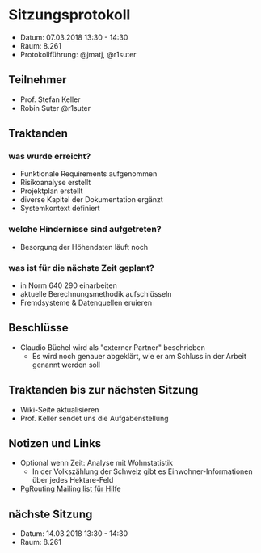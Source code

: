 # Sitzungsprotokoll

* Datum: 07.03.2018 13:30 - 14:30
* Raum: 8.261
* Protokollführung: @jmatj, @r1suter

## Teilnehmer

* Prof. Stefan Keller
* Robin Suter @r1suter

## Traktanden

### was wurde erreicht?

* Funktionale Requirements aufgenommen
* Risikoanalyse erstellt
* Projektplan erstellt
* diverse Kapitel der Dokumentation ergänzt
* Systemkontext definiert

### welche Hindernisse sind aufgetreten?

* Besorgung der Höhendaten läuft noch

### was ist für die nächste Zeit geplant?

* in Norm 640 290 einarbeiten
* aktuelle Berechnungsmethodik aufschlüsseln
* Fremdsysteme & Datenquellen eruieren

## Beschlüsse
* Claudio Büchel wird als "externer Partner" beschrieben
    * Es wird noch genauer abgeklärt, wie er am Schluss in der Arbeit genannt werden soll

## Traktanden bis zur nächsten Sitzung
* Wiki-Seite aktualisieren
* Prof. Keller sendet uns die Aufgabenstellung

## Notizen und Links
* Optional wenn Zeit: Analyse mit Wohnstatistik
    * In der Volkszählung der Schweiz gibt es Einwohner-Informationen über jedes Hektare-Feld
* [PgRouting Mailing list für Hilfe](http://lists.osgeo.org/mailman/listinfo/pgrouting-users)

## nächste Sitzung

* Datum: 14.03.2018 13:30 - 14:30
* Raum: 8.261
